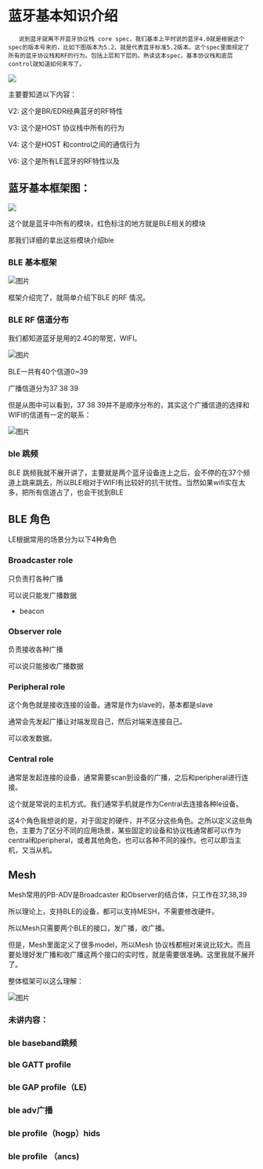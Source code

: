 # 蓝牙基本知识介绍

       说到蓝牙就离不开蓝牙协议栈 core spec，我们基本上平时说的蓝牙4.0就是根据这个spec的版本号来的，比如下图版本为5.2，就是代表蓝牙标准5.2版本。这个spec里面规定了所有的蓝牙协议栈和RF的行为。包括上层和下层的。熟读这本spec，基本协议栈和底层control就知道如何来写了。

![](images/core_spec.jpg)

主要要知道以下内容：

V2: 这个是BR/EDR经典蓝牙的RF特性

V3: 这个是HOST 协议栈中所有的行为

V4: 这个是HOST 和control之间的通信行为

V6: 这个是所有LE蓝牙的RF特性以及

## 蓝牙基本框架图：

![](images/kuangjia.jpg)

这个就是蓝牙中所有的模块，红色标注的地方就是BLE相关的模块

那我们详细的拿出这些模块介绍ble

### BLE 基本框架

![图片](images/struct.jpg)

框架介绍完了，就简单介绍下BLE 的RF 情况。

### BLE RF 信道分布

我们都知道蓝牙是用的2.4G的带宽，WIFI。

![图片](images/channel.jpg)

BLE一共有40个信道0~39

广播信道分为37 38 39

但是从图中可以看到，37 38 39并不是顺序分布的，其实这个广播信道的选择和WIFI的信道有一定的联系：

![图片](images/wifi_channel.jpg)

### ble 跳频

  BLE 跳频我就不展开讲了，主要就是两个蓝牙设备连上之后，会不停的在37个频道上跳来跳去，所以BLE相对于WIFI有比较好的抗干扰性。当然如果wifi实在太多，把所有信道占了，也会干扰到BLE

## BLE 角色

LE根据常用的场景分为以下4种角色

### Broadcaster role

只负责打各种广播

可以说只能发广播数据

* beacon
### Observer role

负责接收各种广播

可以说只能接收广播数据

### Peripheral role

这个角色就是接收连接的设备。通常是作为slave的，基本都是slave

通常会先发起广播让对端发现自己，然后对端来连接自己。

可以收发数据。

### Central role

通常是发起连接的设备，通常需要scan到设备的广播，之后和peripheral进行连接。

这个就是常说的主机方式。我们通常手机就是作为Central去连接各种le设备。

这4个角色我想说的是，对于固定的硬件，并不区分这些角色。之所以定义这些角色，主要为了区分不同的应用场景，某些固定的设备和协议栈通常都可以作为central和peripheral，或者其他角色，也可以各种不同的操作。也可以即当主机，又当从机。

## Mesh

Mesh常用的PB-ADV是Broadcaster 和Observer的结合体，只工作在37,38,39 

所以理论上，支持BLE的设备，都可以支持MESH，不需要修改硬件。

所以Mesh只需要两个BLE的接口，发广播，收广播。

但是，Mesh里面定义了很多model，所以Mesh 协议栈都相对来说比较大。而且要处理好发广播和收广播这两个接口的实时性，就是需要很准确。这里我就不展开了。

整体框架可以这么理解：

![图片](images/struct2.jpg)

### 未讲内容：

### ble baseband跳频

### ble GATT profile

### ble GAP profile（LE)

### ble adv广播

### ble profile（hogp）hids

### ble profile （ancs)


